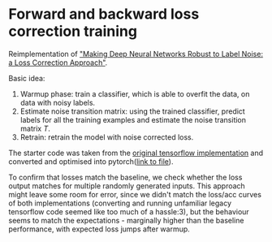 # Forward and backward loss correction training

Reimplementation of ["Making Deep Neural Networks Robust to Label Noise: a Loss Correction Approach"](https://arxiv.org/abs/1609.03683).

Basic idea:
1) Warmup phase: train a classifier, which is able to overfit the data, on data with noisy labels.
2) Estimate noise transition matrix: using the trained classifier, predict labels for all the training examples and estimate the noise transition matrix $T$.
3) Retrain: retrain the model with noise corrected loss.

The starter code was taken from the [original tensorflow implementation](https://github.com/giorgiop/loss-correction) and converted and optimised into pytorch([link to file](../utils/forward_backward_T.py)).

To confirm that losses match the baseline, we check whether the loss output matches for multiple randomly generated inputs.
This approach might leave some room for error, since we didn't match the loss/acc curves of both implementations (converting and running unfamiliar legacy tensorflow code seemed like too much of a hassle:3), but the behaviour seems to match the expectations - marginally higher than the baseline performance, with expected loss jumps after warmup.
